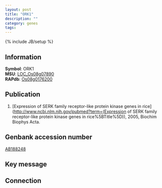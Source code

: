 ```yaml
---
layout: post
title: "ORK1"
description: ""
category: genes
tags: 
---
```

{% include JB/setup %}

## Information
__Symbol__: ORK1  
__MSU__: [LOC_Os08g07890](http://rice.plantbiology.msu.edu/cgi-bin/ORF_infopage.cgi?orf=LOC_Os08g07890)  
__RAPdb__: [Os08g0176200](http://rapdb.dna.affrc.go.jp/viewer/gbrowse_details/irgsp1?name=Os08g0176200)  

## Publication
1. [Expression of SERK family receptor-like protein kinase genes in rice](http://www.ncbi.nlm.nih.gov/pubmed?term=(Expression of SERK family receptor-like protein kinase genes in rice%5BTitle%5D)), 2005, Biochim Biophys Acta.

## Genbank accession number
[AB188248](http://www.ncbi.nlm.nih.gov/nuccore/AB188248)

## Key message

## Connection


